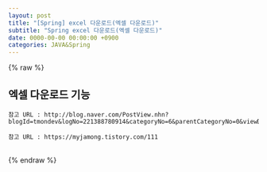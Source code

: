 ```yaml
---  
layout: post  
title: "[Spring] excel 다운로드(엑셀 다운로드)"  
subtitle: "Spring excel 다운로드(엑셀 다운로드)"  
date: 0000-00-00 00:00:00 +0900  
categories: JAVA&Spring  
---  
```

{% raw %}  
## 엑셀 다운로드 기능  
  
	참고 URL : http://blog.naver.com/PostView.nhn?blogId=tmondev&logNo=221388780914&categoryNo=6&parentCategoryNo=0&viewDate=&currentPage=1&postListTopCurrentPage=1&from=postView  
  
	참고 URL : https://myjamong.tistory.com/111  
                                                                                                                                                                                                                                                                      
{% endraw %}